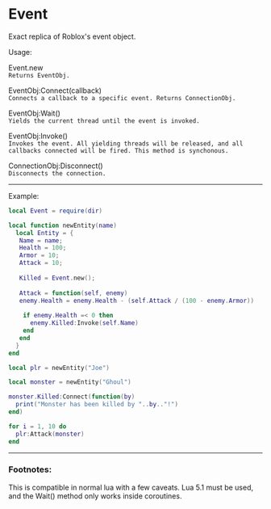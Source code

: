 # Event

Exact replica of Roblox's event object.

Usage:  

Event.new  
`Returns EventObj.`  

EventObj:Connect(callback)  
`Connects a callback to a specific event. Returns ConnectionObj.`  

EventObj:Wait()  
`Yields the current thread until the event is invoked.`  

EventObj:Invoke()  
`Invokes the event. All yielding threads will be released, and all callbacks connected will be fired. This method is synchonous.`  

ConnectionObj:Disconnect()  
`Disconnects the connection.`  

***

Example:

```lua
local Event = require(dir)

local function newEntity(name)
  local Entity = {
   Name = name;
   Health = 100;
   Armor = 10;
   Attack = 10;
   
   Killed = Event.new();
   
   Attack = function(self, enemy)
   enemy.Health = enemy.Health - (self.Attack / (100 - enemy.Armor))
    
    if enemy.Health =< 0 then
      enemy.Killed:Invoke(self.Name)
    end
   end
  }
end

local plr = newEntity("Joe")

local monster = newEntity("Ghoul")

monster.Killed:Connect(function(by)
  print("Monster has been killed by "..by.."!")
end)

for i = 1, 10 do
  plr:Attack(monster)
end
```

***

### Footnotes:

This is compatible in normal lua with a few caveats. Lua 5.1 must be used, and the Wait() method only works inside coroutines.
